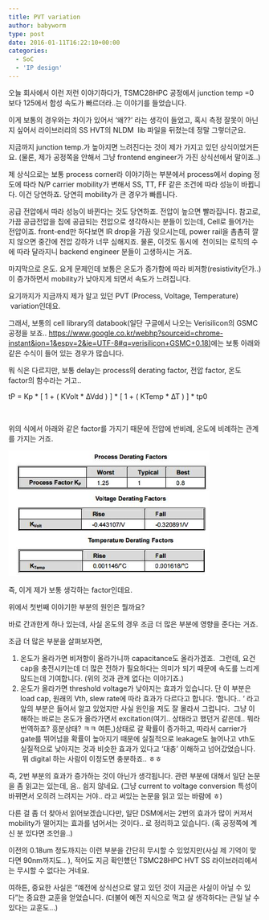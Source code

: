 ```yaml
---
title: PVT variation
author: babyworm
type: post
date: 2016-01-11T16:22:10+00:00
categories:
  - SoC
  - 'IP design'
---
```

오늘 회사에서 이런 저런 이야기하다가, TSMC28HPC 공정에서 junction temp =0 보다 125에서 합성 속도가 빠르더라..는 이야기를 들었습니다.

이게 보통의 경우와는 차이가 있어서 ‘왜??’ 라는 생각이 들었고, 혹시 측정 잘못이 아닌지 싶어서 라이브러리의 SS HVT의 NLDM  lib 파일을 뒤졌는데 정말 그렇더군요.

지금까지 junction temp.가 높아지면 느려진다는 것이 제가 가지고 있던 상식이었거든요. (물론, 제가 공정쪽을 안해서 그냥 frontend engineer가 가진 상식선에서 말이죠..)

제 상식으로는 보통 process corner라 이야기하는 부분에서 process에서 doping 정도에 따라 N/P carrier mobility가 변해서 SS, TT, FF 같은 조건에 따라 성능이 바뀝니다. 이건 당연하죠. 당연히 mobility가 큰 경우가 빠릅니다.

공급 전압에서 따라 성능이 바뀐다는 것도 당연하죠. 전압이 높으면 빨라집니다.
참고로, 가끔 공급전압을 칩에 공급되는 전압으로 생각하시는 분들이 있는데, Cell로 들어가는 전압이죠. front-end만 하다보면 IR drop을 가끔 잊으시는데, power rail을 촘촘히 깔지 않으면 중간에 전압 강하가 너무 심해지죠. 물론, 이것도 동시에  천이되는 로직의 수에 따라 달라지니 backend engineer 분들이 고생하시는 거죠.

마지막으로 온도. 요게 문제인데 보통은 온도가 증가함에 따라 비저항(resistivity던가..)이 증가하면서 mobility가 낮아지게 되면서 속도가 느려집니다.

요기까지가 지금까지 제가 알고 있던 PVT (Process, Voltage, Temperature)  variation인데요.

그래서, 보통의 cell library의 databook(일단 구글에서 나오는 Verisilicon의 GSMC 공정을 보죠.. <https://www.google.co.kr/webhp?sourceid=chrome-instant&ion=1&espv=2&ie=UTF-8#q=verisilicon+GSMC+0.18)>에는 보통 아래와 같은 수식이 들어 있는 경우가 많습니다.

뭐 식은 다르지만, 보통 delay는 process의 derating factor, 전압 factor, 온도 factor의 함수라는 거고..

tP = Kp \* [ 1 + ( KVolt \* ∆Vdd ) ] \* [ 1 + ( KTemp \* ∆T ) ] * tp0

 

위의 식에서 아래와 같은 factor를 가지기 때문에 전압에 반비례, 온도에 비례하는 관계를 가지는 거죠.

![일반적인 PVT](ScreenShot001.jpg)

즉, 이게 제가 보통 생각하는 factor인데요.

위에서 첫번째 이야기한 부분의 원인은 뭘까요?

바로 간과한게 하나 있는데, 사실 온도의 경우 조금 더 많은 부분에 영향을 준다는 거죠.

조금 더 많은 부분을 살펴보자면,

  1. 온도가 올라가면 비저항이 올라가니까 capacitance도 올라가겠죠.  그런데, 요건 cap을 충전시키는데 더 많은 전하가 필요하다는 의미가 되기 때문에 속도를 느리게 많드는데 기여합니다. (위의 것과 관계 없다는 이야기죠.)
  2. 온도가 올라가면 threshold voltage가 낮아지는 효과가 있습니다. 단 이 부분은 load cap, 원래의 Vth, slew rate에 따라 효과가 다르다고 합니다.
    ‘합니다.. ‘ 라고 앞의 부분은 들어서 알고 있었지만 사실 원인을 저도 잘 몰라서 그럽니다.  그냥 이해하는 바로는 온도가 올라가면서 excitation(여기.. 상태라고 했던거 같은데.. 뭐라 번역하죠? 흥분상태? ㅋㅋ 여튼,)상태로 갈 확률이 증가하고, 따라서 carrier가 gate를 뛰어넘을 확률이 높아지기 때문에 실질적으로 leakage도 늘어나고 vth도 실질적으로 낮아지는 것과 비슷한 효과가 있다고 ‘대충’ 이해하고 넘어갔었습니다.  뭐 digital 하는 사람이 이정도면 충분하죠.. ㅎㅎ

즉, 2번 부분의 효과가 증가하는 것이 아닌가 생각됩니다. 관련 부분에 대해서 일단 논문을 좀 읽고는 있는데, 음.. 쉽지 않네요. (그냥 current to voltage conversion 특성이 바뀌면서 오히려 느려지는 거야.. 라고 써있는 논문을 읽고 있는 바람에 ㅎ)

다른 걸 좀 더 찾아서 읽어보겠습니다만, 일단 DSM에서는 2번의 효과가 많이 커져서 mobility가 떨어지는 효과를 넘어서는 것이다.. 로 정리하고 있습니다. (혹 공정쪽에 계신 분 있다면 조언을..)

이전의 0.18um 정도까지는 이런 부분을 간단히 무시할 수 있었지만(사실 제 기억이 맞다면 90nm까지도.. ), 적어도 지금 확인헀던 TSMC28HPC HVT SS 라이브러리에서는 무시할 수 없다는 거네요.

여하튼, 중요한 사실은 “예전에 상식선으로 알고 있던 것이 지금은 사실이 아닐 수 있다”는 중요한 교훈을 얻었습니다. (더불어 예전 지식으로 먹고 살 생각하다는 큰일 날 수 있다는 교훈도…)

 

 

 